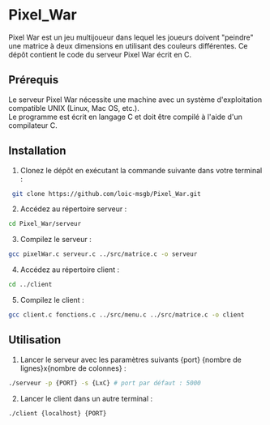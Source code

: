# Pixel_War

Pixel War est un jeu multijoueur dans lequel les joueurs doivent "peindre" une matrice à deux dimensions en utilisant des couleurs différentes. Ce dépôt contient le code du serveur Pixel War écrit en C.


## Prérequis
Le serveur Pixel War nécessite une machine avec un système d'exploitation compatible UNIX (Linux, Mac OS, etc.).  
Le programme est écrit en langage C et doit être compilé à l'aide d'un compilateur C.

## Installation

1. Clonez le dépôt en exécutant la commande suivante dans votre terminal :
```bash
 git clone https://github.com/loic-msgb/Pixel_War.git
```
2. Accédez au répertoire serveur :
```bash
cd Pixel_War/serveur
```
3. Compilez le serveur :
```bash
gcc pixelWar.c serveur.c ../src/matrice.c -o serveur
```
4. Accédez au répertoire client :
```bash
cd ../client
```
5. Compilez le client : 
```bash
gcc client.c fonctions.c ../src/menu.c ../src/matrice.c -o client
```

## Utilisation
1. Lancer le serveur avec les paramètres suivants {port} {nombre de lignes}x{nombre de colonnes} :
```bash
./serveur -p {PORT} -s {LxC} # port par défaut : 5000
```
2. Lancer le client dans un autre terminal :
```bash
./client {localhost} {PORT}
```
